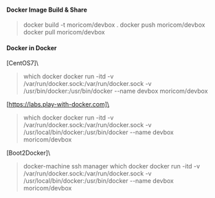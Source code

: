 #### Docker Image Build & Share
> docker build -t moricom/devbox .
> docker push moricom/devbox
> docker pull moricom/devbox

#### Docker in Docker 
[CentOS7]\
> which docker
> docker run -itd -v /var/run/docker.sock:/var/run/docker.sock -v /usr/bin/docker:/usr/bin/docker --name devbox moricom/devbox

[https://labs.play-with-docker.com]\
> which docker
> docker run -itd -v /var/run/docker.sock:/var/run/docker.sock -v /usr/local/bin/docker:/usr/bin/docker --name devbox moricom/devbox

[Boot2Docker]\
> docker-machine ssh manager which docker
> docker run -itd -v /var/run/docker.sock:/var/run/docker.sock -v /usr/local/bin/docker:/usr/bin/docker --name devbox moricom/devbox